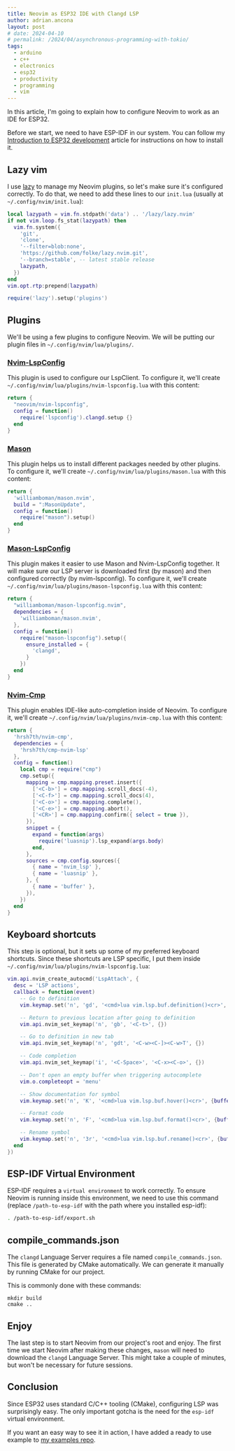 ```yaml
---
title: Neovim as ESP32 IDE with Clangd LSP
author: adrian.ancona
layout: post
# date: 2024-04-10
# permalink: /2024/04/asynchronous-programming-with-tokio/
tags:
  - arduino
  - c++
  - electronics
  - esp32
  - productivity
  - programming
  - vim
---
```


In this article, I'm going to explain how to configure Neovim to work as an IDE for ESP32.

Before we start, we need to have ESP-IDF in our system. You can follow my [Introduction to ESP32 development](/2024/08/introduction-to-esp32-development) article for instructions on how to install it.

## Lazy vim

I use [lazy](https://github.com/folke/lazy.nvim) to manage my Neovim plugins, so let's make sure it's configured correctly. To do that, we need to add these lines to our `init.lua` (usually at `~/.config/nvim/init.lua`):

```lua
local lazypath = vim.fn.stdpath('data') .. '/lazy/lazy.nvim'
if not vim.loop.fs_stat(lazypath) then
  vim.fn.system({
    'git',
    'clone',
    '--filter=blob:none',
    'https://github.com/folke/lazy.nvim.git',
    '--branch=stable', -- latest stable release
    lazypath,
  })
end
vim.opt.rtp:prepend(lazypath)

require('lazy').setup('plugins')
```

<!--more-->

## Plugins

We'll be using a few plugins to configure Neovim. We will be putting our plugin files in `~/.config/nvim/lua/plugins/`.

### [Nvim-LspConfig](https://github.com/neovim/nvim-lspconfig)

This plugin is used to configure our LspClient. To configure it, we'll create `~/.config/nvim/lua/plugins/nvim-lspconfig.lua` with this content:

```lua
return {
  "neovim/nvim-lspconfig",
  config = function()
    require('lspconfig').clangd.setup {}
  end
}
```

### [Mason](https://github.com/williamboman/mason.nvim)

This plugin helps us to install different packages needed by other plugins. To configure it, we'll create `~/.config/nvim/lua/plugins/mason.lua` with this content:

```lua
return {
  'williamboman/mason.nvim',
  build = ":MasonUpdate",
  config = function()
    require("mason").setup()
  end
}
```

### [Mason-LspConfig](https://github.com/williamboman/mason-lspconfig.nvim)

This plugin makes it easier to use Mason and Nvim-LspConfig together. It will make sure our LSP server is downloaded first (by mason) and then configured correctly (by nvim-lspconfig). To configure it, we'll create `~/.config/nvim/lua/plugins/mason-lspconfig.lua` with this content:

```lua
return {
  "williamboman/mason-lspconfig.nvim",
  dependencies = {
    'williamboman/mason.nvim',
  },
  config = function()
    require("mason-lspconfig").setup({
      ensure_installed = {
        'clangd',
      }
    })
  end
}
```

### [Nvim-Cmp](https://github.com/hrsh7th/nvim-cmp)

This plugin enables IDE-like auto-completion inside of Neovim. To configure it, we'll create `~/.config/nvim/lua/plugins/nvim-cmp.lua` with this content:

```lua
return {
  'hrsh7th/nvim-cmp',
  dependencies = {
    'hrsh7th/cmp-nvim-lsp'
  },
  config = function()
    local cmp = require("cmp")
    cmp.setup({
      mapping = cmp.mapping.preset.insert({
        ['<C-b>'] = cmp.mapping.scroll_docs(-4),
        ['<C-f>'] = cmp.mapping.scroll_docs(4),
        ['<C-o>'] = cmp.mapping.complete(),
        ['<C-e>'] = cmp.mapping.abort(),
        ['<CR>'] = cmp.mapping.confirm({ select = true }),
      }),
      snippet = {
        expand = function(args)
          require('luasnip').lsp_expand(args.body)
        end,
      },
      sources = cmp.config.sources({
        { name = 'nvim_lsp' },
        { name = 'luasnip' },
      }, {
        { name = 'buffer' },
      }),
    })
  end
}
```

## Keyboard shortcuts

This step is optional, but it sets up some of my preferred keyboard shortcuts. Since these shortcuts are LSP specific, I put them inside `~/.config/nvim/lua/plugins/nvim-lspconfig.lua`:

```lua
vim.api.nvim_create_autocmd('LspAttach', {
  desc = 'LSP actions',
  callback = function(event)
    -- Go to definition
    vim.keymap.set('n', 'gd', '<cmd>lua vim.lsp.buf.definition()<cr>', {buffer = event.buf})

    -- Return to previous location after going to definition
    vim.api.nvim_set_keymap('n', 'gb', '<C-t>', {})

    -- Go to definition in new tab
    vim.api.nvim_set_keymap('n', 'gdt', '<C-w><C-]><C-w>T', {})

    -- Code completion
    vim.api.nvim_set_keymap('i', '<C-Space>', '<C-x><C-o>', {})

    -- Don't open an empty buffer when triggering autocomplete
    vim.o.completeopt = 'menu'

    -- Show documentation for symbol
    vim.keymap.set('n', 'K', '<cmd>lua vim.lsp.buf.hover()<cr>', {buffer = event.buf})

    -- Format code
    vim.keymap.set('n', 'F', '<cmd>lua vim.lsp.buf.format()<cr>', {buffer = event.buf})

    -- Rename symbol
    vim.keymap.set('n', '3r', '<cmd>lua vim.lsp.buf.rename()<cr>', {buffer = event.buf})
  end
})
```

## ESP-IDF Virtual Environment

ESP-IDF requires a `virtual environment` to work correctly. To ensure Neovim is running inside this environment, we need to use this command (replace `/path-to-esp-idf` with the path where you installed esp-idf):

```bash
. /path-to-esp-idf/export.sh
```

## compile_commands.json

The `clangd` Language Server requires a file named `compile_commands.json`. This file is generated by CMake automatically. We can generate it manually by running CMake for our project.

This is commonly done with these commands:

```
mkdir build
cmake ..
```

## Enjoy

The last step is to start Neovim from our project's root and enjoy. The first time we start Neovim after making these changes, `mason` will need to download the `clangd` Language Server. This might take a couple of minutes, but won't be necessary for future sessions.

## Conclusion

Since ESP32 uses standard C/C++ tooling (CMake), configuring LSP was surprisingly easy. The only important gotcha is the need for the `esp-idf` virtual environment.

If you want an easy way to see it in action, I have added a ready to use example to [my examples repo](https://github.com/soonick/ncona-code-samples/tree/master/neovim-as-esp32-ide-with-clangd-lsp).
